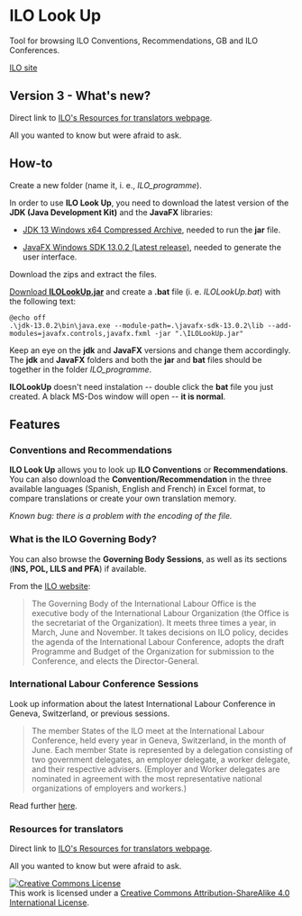 # ILO Look Up
Tool for browsing ILO Conventions, Recommendations, GB and ILO Conferences.

[ILO site](https://www.ilo.org/global/lang--en/index.htm)

## Version 3 - What's new?
Direct link to [ILO's Resources for translators webpage](https://www.ilo.org/global/tools/translators/lang--en/index.htm).

All you wanted to know but were afraid to ask.

## How-to
Create a new folder (name it, i. e., _ILO_programme_).

In order to use **ILO Look Up**, you need to download the latest version of the **JDK (Java Development Kit)** and the **JavaFX** libraries:

* [JDK 13 Windows x64 Compressed Archive](https://www.oracle.com/java/technologies/javase-jdk13-downloads.html), needed to run the **jar** file.

* [JavaFX Windows SDK 13.0.2 (Latest release)](https://gluonhq.com/products/javafx/), needed to generate the user interface.

Download the zips and extract the files.

[Download **ILOLookUp.jar**](https://github.com/javautodidacta/ILOLookUp/raw/master/out/artifacts/ILOLookUp_jar/ILOLookUp.jar) and create a **.bat** file (i. e. _ILOLookUp.bat_) with the following text:
```
@echo off
.\jdk-13.0.2\bin\java.exe --module-path=.\javafx-sdk-13.0.2\lib --add-modules=javafx.controls,javafx.fxml -jar ".\ILOLookUp.jar"
```
Keep an eye on the **jdk** and **JavaFX** versions and change them accordingly.
The **jdk** and **JavaFX** folders and both the **jar** and **bat** files should be together in the folder _ILO_programme_.

**ILOLookUp** doesn't need instalation -- double click the **bat** file you just created. A black MS-Dos window will open -- **it is normal**.

## Features
### Conventions and Recommendations
**ILO Look Up** allows you to look up **ILO Conventions** or **Recommendations**. You can also download the **Convention/Recommendation** in the three available languages (Spanish, English and French) in Excel format, to compare translations or create your own translation memory.

_Known bug: there is a problem with the encoding of the file._

### What is the ILO Governing Body?

You can also browse the **Governing Body Sessions**, as well as its sections (**INS, POL, LILS and PFA**) if available.

From the [ILO website](https://www.ilo.org/gb/lang--en/index.htm):

>The Governing Body of the International Labour Office is the executive body of the International Labour Organization (the Office is the secretariat of the Organization). It meets three times a year, in March, June and November. It takes decisions on ILO policy, decides the agenda of the International Labour Conference, adopts the draft Programme and Budget of the Organization for submission to the Conference, and elects the Director-General.

### International Labour Conference Sessions

Look up information about the latest International Labour Conference in Geneva, Switzerland, or previous sessions.

>The member States of the ILO meet at the International Labour Conference, held every year in Geneva, Switzerland, in the month of June. Each member State is represented by a delegation consisting of two government delegates, an employer delegate, a worker delegate, and their respective advisers. (Employer and Worker delegates are nominated in agreement with the most representative national organizations of employers and workers.)

Read further [here](https://www.ilo.org/ilc/AbouttheILC/lang--en/index.htm).

### Resources for translators
Direct link to [ILO's Resources for translators webpage](https://www.ilo.org/global/tools/translators/lang--en/index.htm).

All you wanted to know but were afraid to ask.

<a rel="license" href="http://creativecommons.org/licenses/by-sa/4.0/"><img alt="Creative Commons License" style="border-width:0" src="https://i.creativecommons.org/l/by-sa/4.0/88x31.png" /></a><br />This work is licensed under a <a rel="license" href="http://creativecommons.org/licenses/by-sa/4.0/">Creative Commons Attribution-ShareAlike 4.0 International License</a>.

